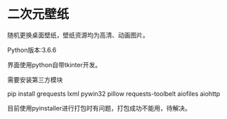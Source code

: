 # 二次元壁纸
随机更换桌面壁纸，壁纸资源均为高清、动画图片。

Python版本:3.6.6

界面使用python自带tkinter开发。

需要安装第三方模块

pip install grequests lxml pywin32 pillow requests-toolbelt aiofiles aiohttp

目前使用pyinstaller进行打包时有问题，打包成功不能用，待解决。
